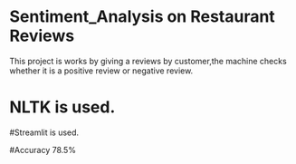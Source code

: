 # Sentiment_Analysis on Restaurant Reviews

This project is works by giving a reviews by customer,the machine checks whether it is a positive review or negative review.

# NLTK is used.

#Streamlit is used.

#Accuracy 78.5%

